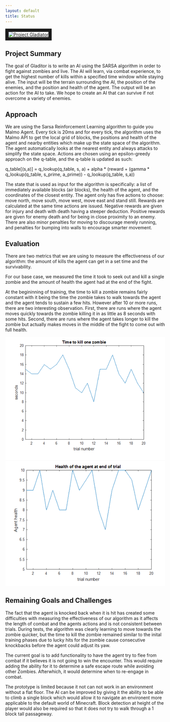 ```yaml
---
layout: default
title: Status
---
```


<a href="http://www.youtube.com/watch?feature=player_embedded&v=XQKkRI_ZEMI" target="_blank"><img src="http://img.youtube.com/vi/XQKkRI_ZEMI/0.jpg" alt="Project Gladiator" width="480" height="360" border="10" /></a>

## Project Summary
<!--- things may have changed since proposal (even if they haven’t), write a short
paragraph summarizing the goals of the project (updated/improved version from the proposal). --->
The goal of Gladitor is to write an AI using the SARSA algorithm in order to fight against zombies and live. The AI will learn, via combat experience, to get the highest number of kills within a specified time window while staying alive. The input will be the terrain surrounding the AI, the position of the enemies, and the position and health of the agent. The output will be an action for the AI to take. We hope to create an AI that can survive if not overcome a variety of enemies.

## Approach
<!--- Give a detailed description of your approach, in a few paragraphs. You should summarize the
main algorithm you are using, such as by writing out the update equation (even if it is off-the-shelf). You
should also give details about the approach as it applies to your scenario. For example, if you are using
reinforcement learning for a given scenario, describe the MDP in detail, i.e. how many states/actions you
have, what does the reward function look like. A good guideline is to incorporate sufficient details so that
most of your approach is reproducible by a reader. I encourage you to use figures, as appropriate, for this,
as I provided in the writeup for the first assignment (available here: http://sameersingh.org/courses/
aiproj/sp17/assignments.html#assignment1). I recommend at least 2-3 paragraphs. --->
We are using the Sarsa Reinforcement Learning algorithm to guide you Malmo Agent. Every tick is 20ms and for every tick, the algorithm uses the Malmo API to get the local grid of blocks, the positions and health of the agent and nearby entities which make up the state space of the algorithm. The agent automatically looks at the nearest entity and always attacks to simplify the state space. Actions are chosen using an epsilon-greedy approach on the q-table, and the q-table is updated as such:

q_table[(s,a)] = q_lookup(q_table, s, a) + alpha * (reward + (gamma * q_lookup(q_table, s_prime, a_prime)) - q_lookup(q_table, s,a))

The state that is used as input for the algorithm is specifically: a list of immediately available blocks (air blocks), the health of the agent, and the coordinates of the closest entity. The agent only has five actions to choose: move north, move south, move west, move east and stand still. Rewards are calculated at the same time actions are issued. Negative rewards are given for injury and death with death having a steeper deduction. Positive rewards are given for enemy death and for being in close proximity to an enemy. There are also minor penalties for moving to discourage merely running, and penalties for bumping into walls to encourage smarter movement.

## Evaluation
<!--- An important aspect of your project, as we mentioned in the beginning, is evaluating your
project. Be clear and precise about describing the evaluation setup, for both quantitative and qualitative
results. Present the results to convince the reader that you have a working implementation. Use plots, charts,
tables, screenshots, figures, etc. as needed. I expect you will need at least a few paragraphs to describe each
type of evaluation that you perform. --->
There are two metrics that we are using to measure the effectiveness of our algorithm: the amount of kills the agent can get in a set time and the survivability.

For our base case, we measured the time it took to seek out and kill a single zombie and the amount of health the agent had at the end of the fight.

At the begininning of training, the time to kill a zombie remains fairly constant with it being the time the zombie takes to walk towards the agent and the agent tends to sustain a few hits. However after 10 or more runs, there are two interesting observation.
First, there are runs where the agent moves quickly towards the zombie killing it in as little as 8 seconds with some hits. Second, there are runs where the agent takes longer to kill the zombie but actually makes moves in the middle of the fight to come out with full health.

![Fig 1](fig1.png)
![Fig 2](fig2.png)


## Remaining Goals and Challenges
<!--- In a few paragraphs, describe your goals for the next 2-3 weeks, when
the final report is due. At the very least, describe how you consider your prototype to be limited, and what
you want to add to make it a complete contribution. Note that if you think your algorithm is quite good,
but have not performed sufficient evaluation, doing them can also be a reasonable goal. Similarly, you may
propose some baselines (such as a hand-coded policy) that you did not get a chance to implement, but
want to compare against for the final submission. Finally, given your experience so far, describe some of the
challenges you anticipate facing by the time your final report is due, how crippling you think it might be,
and what you might do to solve them. --->
The fact that the agent is knocked back when it is hit has created some difficulties with measuring the effectiveness of our algorithm as it affects the length of combat and the agents actions and is not consistent between trials. During tests, the algorithm was clearly learning to move towards the zombie quicker, but the time to kill the zombie remained similar to the inital training phases due to lucky hits for the zombie cause consecutive knockbacks before the agent could adjust its yaw.

The current goal is to add functionality to have the agent try to flee from combat if it believes it is not going to win the encounter. This would require adding the ability for it to determine a safe escape route while avoiding other Zombies. Afterwhich, it would determine when to re-engage in combat.

The prototype is limited because it not can not work in an environment without a flat floor. The AI can be improved by giving it the ability to be able to climb a single block which would allow it to navigate an environent more applicable to the default world of Minecraft. Block detection at height of the player would also be required so that it does not try to walk through a 1 block tall passageway.
